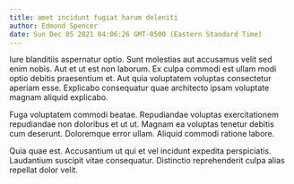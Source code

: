```yaml
---
title: amet incidunt fugiat harum deleniti
author: Edmond Spencer
date: Sun Dec 05 2021 04:06:26 GMT-0500 (Eastern Standard Time)
---
```

Iure blanditiis aspernatur optio. Sunt molestias aut accusamus velit sed enim nobis. Aut et ut est non laborum. Ex culpa commodi est ullam modi optio debitis praesentium et. Aut quia voluptatem voluptas consectetur aperiam esse. Explicabo consequatur quae architecto ipsam voluptate magnam aliquid explicabo.

 Fuga voluptatem commodi beatae. Repudiandae voluptas exercitationem repudiandae non doloribus et ut ut. Magnam ea voluptas tenetur debitis cum deserunt. Doloremque error ullam. Aliquid commodi ratione labore.

 Quia quae est. Accusantium ut qui et vel incidunt expedita perspiciatis. Laudantium suscipit vitae consequatur. Distinctio reprehenderit culpa alias repellat dolor velit.